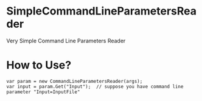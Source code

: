 # SimpleCommandLineParametersReader
Very Simple Command Line Parameters Reader

# How to Use?
    var param = new CommandLineParametersReader(args);
    var input = param.Get("Input");  // suppose you have command line parameter "Input=InputFile"

